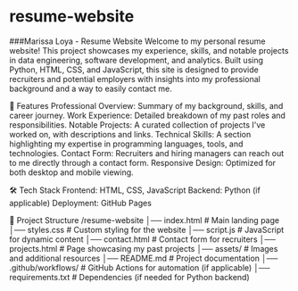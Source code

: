 # resume-website
###Marissa Loya - Resume Website
Welcome to my personal resume website! This project showcases my experience, skills, and notable projects in data engineering, software development, and analytics. Built using Python, HTML, CSS, and JavaScript, this site is designed to provide recruiters and potential employers with insights into my professional background and a way to easily contact me.

🚀 Features
Professional Overview: Summary of my background, skills, and career journey.
Work Experience: Detailed breakdown of my past roles and responsibilities.
Notable Projects: A curated collection of projects I've worked on, with descriptions and links.
Technical Skills: A section highlighting my expertise in programming languages, tools, and technologies.
Contact Form: Recruiters and hiring managers can reach out to me directly through a contact form.
Responsive Design: Optimized for both desktop and mobile viewing.

🛠️ Tech Stack
Frontend: HTML, CSS, JavaScript
Backend: Python (if applicable)
Deployment: GitHub Pages

📂 Project Structure
/resume-website
│── index.html          # Main landing page
│── styles.css          # Custom styling for the website
│── script.js           # JavaScript for dynamic content
│── contact.html        # Contact form for recruiters
│── projects.html       # Page showcasing my past projects
│── assets/             # Images and additional resources
│── README.md           # Project documentation
│── .github/workflows/  # GitHub Actions for automation (if applicable)
│── requirements.txt    # Dependencies (if needed for Python backend)